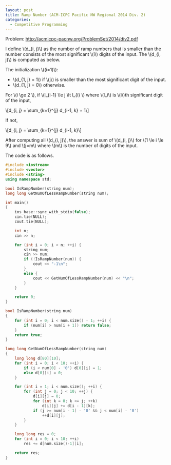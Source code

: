 ```yaml
---
layout: post
title: Ramp Number (ACM-ICPC Pacific NW Regional 2014 Div. 2)
categories:
  - Competitive Programming
---
```


Problem: <http://acmicpc-pacnw.org/ProblemSet/2014/div2.pdf>

I define \\(d_{i, j}\\) as the number of ramp numbers that is smaller than the number consists of the most significant \\(i\\) digits of the input. The \\(d_{i, j}\\) is computed as below.

The initialization \\((i=1)\\):

- \\(d_{1, j} = 1\\) if \\(j\\) is smaller than the most significant digit of the input.
- \\(d_{1, j} = 0\\) otherwise.

For \\(i \ge 2 \\), if \\(l_{i-1} \le j \lt l_{i} \\) where \\(l_i\\) is \\(i\\)th significant digit of the input,

\\[d_{i, j} = \sum_{k=1}^{j} d_{i-1, k} + 1\\]

If not,

\\[d_{i, j} = \sum_{k=1}^{j} d_{i-1, k}\\]

After computing all \\(d_{i, j}\\), the answer is sum of \\(d_{i, j}\\) for \\(1 \le i \le 9\\) and \\(j=m\\) where \\(m\\) is the number of digits of the input.

The code is as follows.

```c++
#include <iostream>
#include <vector>
#include <string>
using namespace std;

bool IsRampNumber(string num);
long long GetNumOfLessRampNumber(string num);

int main()
{
	ios_base::sync_with_stdio(false);
	cin.tie(NULL);
	cout.tie(NULL);

	int n;
	cin >> n;

	for (int i = 0; i < n; ++i) {
		string num;
		cin >> num;
		if (!IsRampNumber(num)) {
			cout << "-1\n";
		}
		else {
			cout << GetNumOfLessRampNumber(num) << "\n";
		}
	}

	return 0;
}

bool IsRampNumber(string num)
{
	for (int i = 0; i < num.size() - 1; ++i) {
		if (num[i] > num[i + 1]) return false;
	}
	return true;
}

long long GetNumOfLessRampNumber(string num)
{
	long long d[80][10];
	for (int i = 0; i < 10; ++i) {
		if (i < num[0] - '0') d[0][i] = 1;
		else d[0][i] = 0;
	}

	for (int i = 1; i < num.size(); ++i) {
		for (int j = 0; j < 10; ++j) {
			d[i][j] = 0;
			for (int k = 0; k <= j; ++k)
				d[i][j] += d[i - 1][k];
			if (j >= num[i - 1] - '0' && j < num[i] - '0')
				++d[i][j];
		}
	}

	long long res = 0;
	for (int i = 0; i < 10; ++i)
		res += d[num.size()-1][i];

	return res;
}
```

